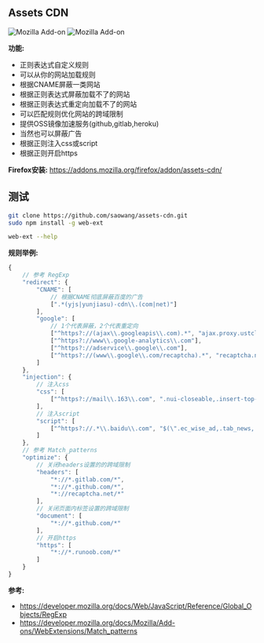## Assets CDN
![Mozilla Add-on](https://img.shields.io/amo/users/assets-cdn.svg)
![Mozilla Add-on](https://img.shields.io/amo/dw/assets-cdn.svg)

**功能:**
- 正则表达式自定义规则
- 可以从你的网站加载规则
- 根据CNAME屏蔽一类网站
- 根据正则表达式屏蔽加载不了的网站
- 根据正则表达式重定向加载不了的网站
- 可以匹配规则优化网站的跨域限制
- 提供OSS镜像加速服务(github,gitlab,heroku)
- 当然也可以屏蔽广告
- 根据正则注入css或script
- 根据正则开启https

**Firefox安装:** https://addons.mozilla.org/firefox/addon/assets-cdn/

## 测试
```bash
git clone https://github.com/saowang/assets-cdn.git
sudo npm install -g web-ext

web-ext --help
```
**规则举例:**
```js
{
    // 参考 RegExp
    "redirect": {
        "CNAME": [
            // 根据CNAME彻底屏蔽百度的广告
            [".*(yjs|yunjiasu)-cdn\\.(com|net)"]
        ],
        "google": [
            // 1个代表屏蔽，2个代表重定向
            ["^https?://(ajax\\.googleapis\\.com).*", "ajax.proxy.ustclug.org"],
            ["^https?://www\\.google-analytics\\.com"],
            ["^https?://adservice\\.google\\.com"],
            ["^https?://(www\\.google\\.com/recaptcha).*", "recaptcha.net/recaptcha"]
        ]
    },
    "injection": {
        // 注入css
        "css": [
            ["^https?://mail\\.163\\.com", ".nui-closeable,.insert-top-menu-wechat,.undefined {display: none;}"]
        ],
        // 注入script
        "script": [
            ["^https?://.*\\.baidu\\.com", "$(\".ec_wise_ad,.tab_news,.habody\").empty()"]
        ]
    },
    // 参考 Match_patterns
    "optimize": {
        // 关闭headers设置的的跨域限制
        "headers": [
            "*://*.gitlab.com/*",
            "*://*.github.com/*",
            "*://recaptcha.net/*"
        ],
        // 关闭页面内标签设置的跨域限制
        "document": [
            "*://*.github.com/*"
        ],
        // 开启https
        "https": [
            "*://*.runoob.com/*"
        ]
    }
}
```
**参考:**
- https://developer.mozilla.org/docs/Web/JavaScript/Reference/Global_Objects/RegExp
- https://developer.mozilla.org/docs/Mozilla/Add-ons/WebExtensions/Match_patterns
